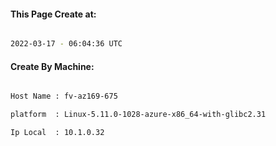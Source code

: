 
   
#### This Page Create at:

```bash

2022-03-17 - 06:04:36 UTC

```

#### Create By Machine:

```bash

Host Name : fv-az169-675

platform  : Linux-5.11.0-1028-azure-x86_64-with-glibc2.31

Ip Local  : 10.1.0.32

```

